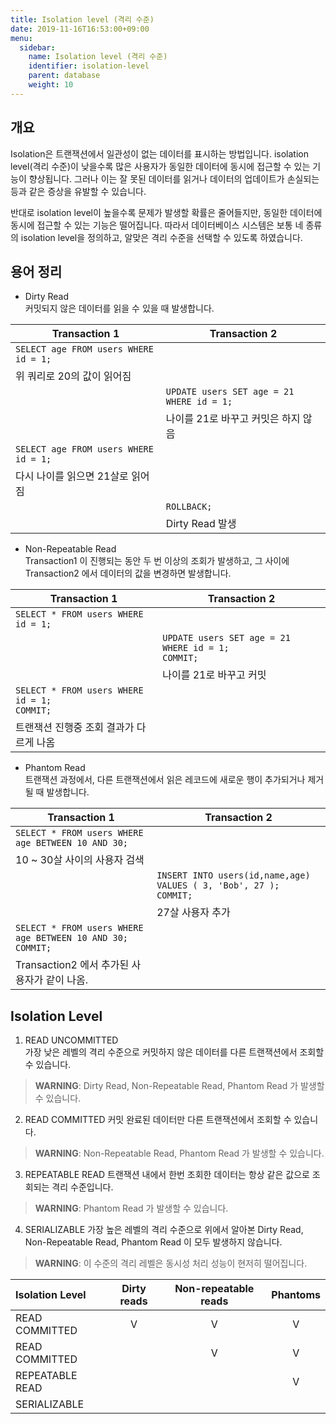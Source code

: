 ```yaml
---
title: Isolation level (격리 수준)
date: 2019-11-16T16:53:00+09:00
menu:
  sidebar:
    name: Isolation level (격리 수준)
    identifier: isolation-level
    parent: database
    weight: 10
---
```


## 개요

Isolation은 트랜잭션에서 일관성이 없는 데이터를 표시하는 방법입니다. isolation level(격리 수준)이 낮을수록 많은 사용자가 동일한 데이터에 동시에 접근할 수 있는 기능이 향상됩니다. 그러나 이는
잘 못된 데이터를 읽거나 데이터의 업데이트가 손실되는 등과 같은 증상을 유발할 수 있습니다.

반대로 isolation level이 높을수록 문제가 발생할 확률은 줄어들지만, 동일한 데이터에 동시에 접근할 수 있는 기능은 떨어집니다. 따라서 데이터베이스 시스템은 보통 네 종류의 isolation level을
정의하고, 알맞은 격리 수준을 선택할 수 있도록 하였습니다.

## 용어 정리

- Dirty Read  
  커밋되지 않은 데이터를 읽을 수 있을 때 발생합니다.

|Transaction 1|Transaction 2|
|---|---|
|`SELECT age FROM users WHERE id = 1;`||
|위 쿼리로 20의 값이 읽어짐||
||`UPDATE users SET age = 21 WHERE id = 1;`|
||나이를 21로 바꾸고 커밋은 하지 않음|
|`SELECT age FROM users WHERE id = 1;`||
|다시 나이를 읽으면 21살로 읽어짐||
||`ROLLBACK;`|
||Dirty Read 발생|

- Non-Repeatable Read  
  Transaction1 이 진행되는 동안 두 번 이상의 조회가 발생하고, 그 사이에 Transaction2 에서 데이터의 값을 변경하면 발생합니다.

|Transaction 1|Transaction 2|
|---|---|
|`SELECT * FROM users WHERE id = 1;`||
||`UPDATE users SET age = 21 WHERE id = 1;`<br>`COMMIT;`|
||나이를 21로 바꾸고 커밋|
|`SELECT * FROM users WHERE id = 1;`<br>`COMMIT;`||
|트랜잭션 진행중 조회 결과가 다르게 나옴||

- Phantom Read  
  트랜잭션 과정에서, 다른 트랜잭션에서 읽은 레코드에 새로운 행이 추가되거나 제거될 때 발생합니다.

|Transaction 1|Transaction 2|
|---|---|
|`SELECT * FROM users WHERE age BETWEEN 10 AND 30;`||
|10 ~ 30살 사이의 사용자 검색||
||`INSERT INTO users(id,name,age) VALUES ( 3, 'Bob', 27 );`<br>`COMMIT;`|
||27살 사용자 추가|
|`SELECT * FROM users WHERE age BETWEEN 10 AND 30;`<br>`COMMIT;`||
|Transaction2 에서 추가된 사용자가 같이 나옴.||

## Isolation Level

1. READ UNCOMMITTED  
   가장 낮은 레벨의 격리 수준으로 커밋하지 않은 데이터를 다른 트랜잭션에서 조회할 수 있습니다.

> **WARNING**: Dirty Read, Non-Repeatable Read, Phantom Read 가 발생할 수 있습니다.

2. READ COMMITTED 커밋 완료된 데이터만 다른 트랜잭션에서 조회할 수 있습니다.

> **WARNING**: Non-Repeatable Read, Phantom Read 가 발생할 수 있습니다.

3. REPEATABLE READ 트랜잭션 내에서 한번 조회한 데이터는 항상 같은 값으로 조회되는 격리 수준입니다.

> **WARNING**: Phantom Read 가 발생할 수 있습니다.

4. SERIALIZABLE 가장 높은 레벨의 격리 수준으로 위에서 알아본 Dirty Read, Non-Repeatable Read, Phantom Read 이 모두 발생하지 않습니다.

> **WARNING**: 이 수준의 격리 레벨은 동시성 처리 성능이 현저히 떨어집니다.

|Isolation Level|Dirty reads|Non-repeatable reads|Phantoms|
|:---|:---:|:---:|:---:|
|READ COMMITTED|V|V|V|
|READ COMMITTED||V|V|
|REPEATABLE READ|||V|
|SERIALIZABLE||||